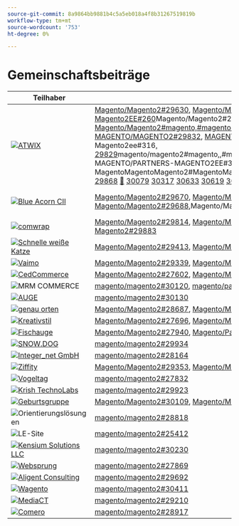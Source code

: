 ```yaml
---
source-git-commit: 8a9864bb9881b4c5a5eb018a4f8b31267519819b
workflow-type: tm+mt
source-wordcount: '753'
ht-degree: 0%

---
```

# Gemeinschaftsbeiträge

| Teilhaber | Pull-Anforderungen | Verwandte GitHub-Probleme |
| ------- | ------- | ------- |
| <a target="_blank" href="https://partners.magento.com/portal/directory/?query=Atwix"><img alt="ATWIX" src="https://avatars3.githubusercontent.com/t/2617739?s=400&v=4"></a> | [Magento/Magento2#29630](https://github.com/magento/magento2/pull/29630), [Magento/Magento2#29459](https://github.com/magento/magento2/pull/29459), [Magento/Magento2#29703](https://github.com/magento/magento2/pull/29703), [Magento/Magento2#29460](https://github.com/magento/magento2/pull/29460), [Magento/Magento2#29042](https://github.com/magento/magento2/pull/29042), [Magento/Magento2#29482](https://github.com/magento/magento2/pull/29482), [Magento/Magento2#28821](https://github.com/magento/magento2/pull/28821), [Magento/Partner-Magento2EE#260](https://github.com/magento/partners-magento2ee/pull/260)Magento/Magento2#29148[&#128279;](https://github.com/magento/magento2/pull/29148), [Magento/Magento2#29634](https://github.com/magento/magento2/pull/29634), Magento/Magento2#[&#128279;](https://github.com/magento/magento2/issues/29648), Magento/Magento2#[, Magento/Magento2#magento,#magentoMagento,#magentoMagentoMagentoMagento2,,#magentoMagentoMagentoMagentoMagentoMagentoMagentoMagentoMagentoMagentoMagentoMagentoMagentoMagentoMagentoMagentoMagentoMagentoMagentoMagento2, MAGENTO/MAGENTO2#29832](https://github.com/magento/magento2/pull/29832), [MAGENTO/PARTNER-MAGENTO2EE#264, MAGENTO/PARTNER-MAGENTO2EE#248,,,,MAGENTO/PARTNER-MAGENTO2EE#1688,,29830](https://github.com/magento/magento2/pull/29830)MAGENTO/MAGENTO2#MAGENTO20000, MAGENTO/MAGENENTO2 Magento/Partners-Magento2ee#316[, 29829](https://github.com/magento/magento2/pull/29829)magento/magento2#magento,,#magento,#magento,#magento,,#magento,,#magento,#max2,,magentoMagentoMagentoMagentoMagentoMagentoMagentoMagentoMagentoMagentoMagentoMagentoMagentoMagentoMagentoMagentoMagento2, MAGENTO/PARTNERS-MAGENTO2EE#349[, 29828](https://github.com/magento/magento2/pull/29828)MAGENTO/MAGENENTO2#PARTNERS, MAGENTO/MAGENENTO2EE#346,,,MAGENENTO/MAGENENTO2#MAGENENTO[,MAGENENTO/MAGENENTO2MAGENENTO toMagento2#29821](https://github.com/magento/magento2/pull/29821), [Magento2#29820](https://github.com/magento/magento2/pull/29820), MagentoMagentoMagento2#MagentoMagento2#Magento,MagentoMagento2#[,,MagentoMagento/Magento2#29836](https://github.com/magento/magento2/pull/29836) [ 29831](https://github.com/magento/magento2/pull/29831) [ 29822](https://github.com/magento/magento2/pull/29822) [ 28653](https://github.com/magento/magento2/pull/28653) [ 27391](https://github.com/magento/magento2/pull/27391) [ 29833](https://github.com/magento/magento2/pull/29833) [ 29904](https://github.com/magento/magento2/pull/29904) [&#128279;](https://github.com/magento/partners-magento2ee/pull/264) [&#128279;](https://github.com/magento/partners-magento2ee/pull/248) [&#128279;](https://github.com/magento/partners-magento2ee/pull/168) [ 29929](https://github.com/magento/magento2/pull/29929) [ 29962](https://github.com/magento/magento2/pull/29962) [&#128279;](https://github.com/magento/partners-magento2ee/pull/329) [ 29931](https://github.com/magento/magento2/pull/29931) [&#128279;](https://github.com/magento/partners-magento2ee/pull/316) [ 29835](https://github.com/magento/magento2/pull/29835) [ 29834](https://github.com/magento/magento2/pull/29834) [ 30081](https://github.com/magento/magento2/pull/30081) [ 30030](https://github.com/magento/magento2/pull/30030) [ 29827](https://github.com/magento/magento2/pull/29827) [ 30049](https://github.com/magento/magento2/pull/30049) [ 30217](https://github.com/magento/magento2/pull/30217) [ 27939](https://github.com/magento/magento2/pull/27939) [&#128279;](https://github.com/magento/partners-magento2ee/pull/279) [ 30222](https://github.com/magento/magento2/pull/30222) [&#128279;](https://github.com/magento/partners-magento2ee/pull/349) [ 29868](https://github.com/magento/magento2/pull/29868) [&#128279;](https://github.com/magento/partners-magento2ee/pull/346) [ 30079](https://github.com/magento/magento2/pull/30079) [ 30317](https://github.com/magento/magento2/pull/30317) [ 30633](https://github.com/magento/magento2/pull/30633) [ 30619](https://github.com/magento/magento2/pull/30619) [ 30359](https://github.com/magento/magento2/pull/30359) [ 30223](https://github.com/magento/magento2/pull/30223) [ 30630](https://github.com/magento/magento2/pull/30630) [ 29675](https://github.com/magento/magento2/pull/29675) [ 30777](https://github.com/magento/magento2/pull/30777) [ 30528](https://github.com/magento/magento2/pull/30528) [ 30525](https://github.com/magento/magento2/pull/30525) [ 30779](https://github.com/magento/magento2/pull/30779) [ 30529](https://github.com/magento/magento2/pull/30529) [ 30694](https://github.com/magento/magento2/pull/30694) [&#128279;](https://github.com/magento/partners-magento2ee/pull/400) [&#128279;](https://github.com/magento/partners-magento2ee/pull/401),,,MagentoMagento400000,,.Magento-Magento-Magento-Magento401 | [Magento/Magento2#29649](https://github.com/magento/magento2/issues/29649), [Magento/Magento2#29712](https://github.com/magento/magento2/issues/29712), [Magento/Magento2#29501](https://github.com/magento/magento2/issues/29501), [Magento/Magento2#29145](https://github.com/magento/magento2/issues/29145), [Magento/Magento2#29500](https://github.com/magento/magento2/issues/29500), [Magento/Magento2#28520](https://github.com/magento/magento2/issues/28520), [Magento/Magento2#28558](https://github.com/magento/magento2/issues/28558),Magento/Magento2#29648,Magento/Magento2#29843[&#128279;](https://github.com/magento/magento2/issues/29843),Magento/Magento2#29845[&#128279;](https://github.com/magento/magento2/issues/29845),Magento/Magento2#, Magento/Magento2#, magento/magento2#magento, [magento/magento2#magento,magento/magento2#magento,,,,magento/magento2#magento,#magento/magento,#magento,#magento,#magento,#magento,#magento,#magento2,,,,#magento-magento2,,,#magentoMagento2, Magento/Magento2#29846](https://github.com/magento/magento2/issues/29846), Magento/Magento2#[, Magento/Magento2#magento,#magentoMagento,#magentoMagentoMagentoMagento2,,#magentoMagentoMagentoMagentoMagentoMagentoMagentoMagentoMagentoMagentoMagentoMagentoMagentoMagentoMagentoMagentoMagentoMagentoMagentoMagento2, Magento/Magento2#29847](https://github.com/magento/magento2/issues/29847), [magento/magento2#29824](https://github.com/magento/magento2/issues/29824), magento/magento2#magento,magento/magento2#magento,magento/magento2#max,,magento/magento2#max, [magento/partners-magento2ee#29823](https://github.com/magento/magento2/issues/29823), [magento/partners-magento2ee#41029841](https://github.com/magento/magento2/issues/29841) [ 29844](https://github.com/magento/magento2/issues/29844) [ 29825](https://github.com/magento/magento2/issues/29825) [ 29531](https://github.com/magento/magento2/issues/29531) [ 29601](https://github.com/magento/magento2/issues/29601) [ 29839](https://github.com/magento/magento2/issues/29839) [ 28551](https://github.com/magento/partners-magento2ee/issues/28551) [ 29940](https://github.com/magento/magento2/issues/29940) [ 29982](https://github.com/magento/magento2/issues/29982) [ 29941](https://github.com/magento/magento2/issues/29941) [ 29842](https://github.com/magento/magento2/issues/29842) [ 29838](https://github.com/magento/magento2/issues/29838) [ 30103](https://github.com/magento/magento2/issues/30103) [ 30032](https://github.com/magento/magento2/issues/30032) [ 29848](https://github.com/magento/magento2/issues/29848) [ 30058](https://github.com/magento/magento2/issues/30058) [ 30031](https://github.com/magento/magento2/issues/30031) [ 30061](https://github.com/magento/magento2/issues/30061) [ 30561](https://github.com/magento/magento2/issues/30561) [ 30469](https://github.com/magento/magento2/issues/30469) [ 30468](https://github.com/magento/magento2/issues/30468) [ 30372](https://github.com/magento/magento2/issues/30372) [ 30683](https://github.com/magento/magento2/issues/30683) [ 30624](https://github.com/magento/magento2/issues/30624) [ 29168](https://github.com/magento/magento2/issues/29168) [ 30783](https://github.com/magento/magento2/issues/30783) [ 30916](https://github.com/magento/magento2/issues/30916) [ 30917](https://github.com/magento/magento2/issues/30917) [ 30782](https://github.com/magento/magento2/issues/30782) [ 30926](https://github.com/magento/magento2/issues/30926) [ 30625](https://github.com/magento/magento2/issues/30625) [ 30474](https://github.com/magento/partners-magento2ee/issues/30474) [&#128279;](https://github.com/magento/partners-magento2ee/issues/410) |
| <a target="_blank" href="https://solutionpartners.adobe.com/s/directory/detail/blue+acorn+ici"><img alt="Blue Acorn CII" src="https://avatars0.githubusercontent.com/t/2916141?s=400&v=4"></a> | [Magento/Magento2#29670](https://github.com/magento/magento2/pull/29670), [Magento/Magento2#29669](https://github.com/magento/magento2/pull/29669), [Magento/Magento2#29564](https://github.com/magento/magento2/pull/29564), [Magento/Magento2#27494](https://github.com/magento/magento2/pull/27494), [Magento/Magento2#29269](https://github.com/magento/magento2/pull/29269), [Magento/Magento2#27609](https://github.com/magento/magento2/pull/27609), [Magento/Magento2#29688](https://github.com/magento/magento2/pull/29688),Magento/Magento2#29081[&#128279;](https://github.com/magento/magento2/pull/29081),Magento/Magento2#28379[&#128279;](https://github.com/magento/magento2/pull/28379),Magento/Magento2#29722[&#128279;](https://github.com/magento/magento2/pull/29722),Magento/Magento2#[&#128279;](https://github.com/magento/magento2/issues/29729), [&#128279;](https://github.com/magento/magento2/issues/27397)magento/magento2#[&#128279;](https://github.com/magento/magento2/issues/28428), [magento/magento2#27077](https://github.com/magento/magento2/pull/27077) [ 30318](https://github.com/magento/magento2/pull/30318) [ 30010](https://github.com/magento/magento2/pull/30010) | [Magento/Magento2#29672](https://github.com/magento/magento2/issues/29672), [Magento/Magento2#29673](https://github.com/magento/magento2/issues/29673), [Magento/Magento2#29679](https://github.com/magento/magento2/issues/29679), [Magento/Magento2#29537](https://github.com/magento/magento2/issues/29537), [Magento/Magento2#25595](https://github.com/magento/magento2/issues/25595), [Magento/Magento2#29689](https://github.com/magento/magento2/issues/29689), [Magento/Magento2#28154](https://github.com/magento/magento2/issues/28154),Magento/Magento2#28428,Magento/Magento2#27397,Magento/Magento2#29729,Magento/Magento2#, magento/magento2#, [magento/magento2#29558](https://github.com/magento/magento2/issues/29558), [magento/magento2#25110](https://github.com/magento/magento2/issues/25110), [magento/magento2#25886](https://github.com/magento/magento2/issues/25886),magento/magento2#[ 28286](https://github.com/magento/magento2/issues/28286) [ 30009](https://github.com/magento/magento2/issues/30009) |
| <a target="_blank" href="https://partners.magento.com/portal/directory/?query=Comwrap"><img alt="comwrap" src="https://avatars3.githubusercontent.com/t/2637428?s=400&v=4"></a> | [Magento/Magento2#29814](https://github.com/magento/magento2/pull/29814), [Magento/Magento2#29751](https://github.com/magento/magento2/pull/29751), [Magento/Partners-Magento2EE#337](https://github.com/magento/partners-magento2ee/pull/337), [Magento/Partners-Magento2EE#328](https://github.com/magento/partners-magento2ee/pull/328), [Magento/Partners-Magento2EE#319](https://github.com/magento/partners-magento2ee/pull/319), [Magento/Magento2#30118](https://github.com/magento/magento2/pull/30118), [Magento/Magento2#30019](https://github.com/magento/magento2/pull/30019), [Magento/Magento2#29998](https://github.com/magento/magento2/pull/29998), [Magento2#29883](https://github.com/magento/magento2/pull/29883) | [Magento/Magento2#29718](https://github.com/magento/magento2/issues/29718), [Magento/Magento2#29372](https://github.com/magento/magento2/issues/29372), [Magento/Magento2#29927](https://github.com/magento/magento2/issues/29927), [Magento/Magento2#29930](https://github.com/magento/magento2/issues/29930), [Magento/Magento2#29926](https://github.com/magento/magento2/issues/29926), [Magento/Magento2#29880](https://github.com/magento/magento2/issues/29880) |
| <a target="_blank" href="https://solutionpartners.adobe.com/s/directory/detail/fast+white+cat"><img alt="Schnelle weiße Katze" src="https://avatars0.githubusercontent.com/t/3579504?s=400&v=4"></a> | [Magento/Magento2#29413](https://github.com/magento/magento2/pull/29413), [Magento/Magento2#28163](https://github.com/magento/magento2/pull/28163), [Magento/Magento2#30320](https://github.com/magento/magento2/pull/30320), [Magento/Magento2#30355](https://github.com/magento/magento2/pull/30355), [Magento/Magento2#28157](https://github.com/magento/magento2/pull/28157), [Magento/Magento2#30114](https://github.com/magento/magento2/pull/30114) | [Magento/Magento2#24060](https://github.com/magento/magento2/issues/24060), [Magento/Magento2#13401](https://github.com/magento/magento2/issues/13401), [Magento/Magento2#11175](https://github.com/magento/magento2/issues/11175), [Magento/Magento2#30296](https://github.com/magento/magento2/issues/30296), [Magento/Magento2#22503](https://github.com/magento/magento2/issues/22503), [Magento/Magento2#24091](https://github.com/magento/magento2/issues/24091), [Magento/Magento2#30073](https://github.com/magento/magento2/issues/30073) |
| <a target="_blank" href="https://partners.magento.com/portal/directory/?query=Vaimo"><img alt="Vaimo" src="https://avatars0.githubusercontent.com/t/2617778?s=400&v=4"></a> | [Magento/Magento2#29339](https://github.com/magento/magento2/pull/29339), [Magento/Magento2#28676](https://github.com/magento/magento2/pull/28676), [Magento/Magento2#29885](https://github.com/magento/magento2/pull/29885) | [Magento/Magento2#28633](https://github.com/magento/magento2/issues/28633), [Magento/Magento2#29890](https://github.com/magento/magento2/issues/29890) |
| <a target="_blank" href="https://partners.magento.com/portal/directory/?query=Cedcommerce"><img alt="CedCommerce" src="https://avatars2.githubusercontent.com/t/3028824?s=400&v=4"></a> | [Magento/Magento2#27602](https://github.com/magento/magento2/pull/27602), [Magento/Magento2#30400](https://github.com/magento/magento2/pull/30400), [Magento/Magento2#30391](https://github.com/magento/magento2/pull/30391) | [Magento/Magento2#27350](https://github.com/magento/magento2/issues/27350), [Magento/Magento2#30361](https://github.com/magento/magento2/issues/30361), [Magento/Magento2#30362](https://github.com/magento/magento2/issues/30362), [Magento/Magento2#30255](https://github.com/magento/magento2/issues/30255) |
| <img alt="MRM COMMERCE" src="https://avatars0.githubusercontent.com/t/3714179?s=400&v=4"></a> | [magento/magento2#30120](https://github.com/magento/magento2/pull/30120), [magento/partners-magento2ee#175](https://github.com/magento/partners-magento2ee/pull/175) | [magento/magento2#30133](https://github.com/magento/magento2/issues/30133), [magento/partners-magento2ee#26943](https://github.com/magento/partners-magento2ee/issues/26943) |
| <a target="_blank" href="https://partners.magento.com/portal/directory/?query=EY"><img alt="AUGE" src="https://avatars1.githubusercontent.com/t/3415735?s=400&v=4"></a> | [magento/magento2#30130](https://github.com/magento/magento2/pull/30130) |  |
| <a target="_blank" href="https://partners.magento.com/portal/directory/?query=Pinpoint"><img alt="genau orten" src="https://avatars1.githubusercontent.com/t/2617766?s=400&v=4"></a> | [Magento/Magento2#28687](https://github.com/magento/magento2/pull/28687), [Magento/Magento2#28663](https://github.com/magento/magento2/pull/28663), [Magento/Magento2#28491](https://github.com/magento/magento2/pull/28491) | [Magento/Magento2#8538](https://github.com/magento/magento2/issues/8538), [Magento/Magento2#28479](https://github.com/magento/magento2/issues/28479), [Magento/Magento2#28186](https://github.com/magento/magento2/issues/28186) |
| <a target="_blank" href="https://partners.magento.com/portal/directory/?query=creativestyle"><img alt="Kreativstil" src="https://avatars1.githubusercontent.com/t/3230856?s=400&v=4"></a> | [Magento/Magento2#27696](https://github.com/magento/magento2/pull/27696), [Magento/Magento2#25405](https://github.com/magento/magento2/pull/25405) | [Magento/Magento2#29553](https://github.com/magento/magento2/issues/29553), [Magento/Magento2#25399](https://github.com/magento/magento2/issues/25399) |
| <a target="_blank" href="https://partners.magento.com/portal/directory/?query=Fisheye"><img alt="Fischauge" src="https://avatars1.githubusercontent.com/t/3171724?s=400&v=4"></a> | [Magento/Magento2#27940](https://github.com/magento/magento2/pull/27940), [Magento/Partners-Magento2EE#267](https://github.com/magento/partners-magento2ee/pull/267), [Magento/Magento2#28216](https://github.com/magento/magento2/pull/28216) | [Magento/Magento2#29555](https://github.com/magento/magento2/issues/29555), [Magento/Magento2#13440](https://github.com/magento/magento2/issues/13440) |
| <a target="_blank" href="https://partners.magento.com/portal/directory/?query=SNOW.DOG"><img alt="SNOW.DOG" src="https://avatars1.githubusercontent.com/t/2617771?s=400&v=4"></a> | [magento/magento2#29934](https://github.com/magento/magento2/pull/29934) | [magento/magento2#29933](https://github.com/magento/magento2/issues/29933) |
| <a target="_blank" href="https://solutionpartners.adobe.com/s/directory/detail/integer_net+gmbh"><img alt="Integer_net GmbH" src="https://avatars0.githubusercontent.com/t/3161792?s=400&v=4"></a> | [magento/magento2#28164](https://github.com/magento/magento2/pull/28164) | [magento/magento2#29585](https://github.com/magento/magento2/issues/29585) |
| <a target="_blank" href="https://partners.magento.com/portal/directory/?query=Ziffity"><img alt="Ziffity" src="https://avatars1.githubusercontent.com/t/3432500?s=400&v=4"></a> | [Magento/Magento2#29353](https://github.com/magento/magento2/pull/29353), [Magento/Magento2#27896](https://github.com/magento/magento2/pull/27896), [Magento/Magento2#28349](https://github.com/magento/magento2/pull/28349) | [Magento/Magento2#29194](https://github.com/magento/magento2/issues/29194), [Magento/Magento2#29098](https://github.com/magento/magento2/issues/29098) |
| <a target="_blank" href="https://solutionpartners.adobe.com/s/directory/detail/bluebird+day"><img alt="Vogeltag" src="https://avatars3.githubusercontent.com/t/3537205?s=400&v=4"></a> | [magento/magento2#27832](https://github.com/magento/magento2/pull/27832) | [Magento/Magento2#11998](https://github.com/magento/magento2/issues/11998), [Magento/Magento2#27500](https://github.com/magento/magento2/issues/27500) |
| <a target="_blank" href="https://solutionpartners.adobe.com/s/directory/detail/krish+technolabs"><img alt="Krish TechnoLabs" src="https://avatars0.githubusercontent.com/t/2849637?s=400&v=4"></a> | [magento/magento2#29923](https://github.com/magento/magento2/pull/29923) | [magento/magento2#29920](https://github.com/magento/magento2/issues/29920) |
| <a target="_blank" href="https://solutionpartners.adobe.com/s/directory/detail/born+group"><img alt="Geburtsgruppe" src="https://avatars1.githubusercontent.com/t/3879151?s=400&v=4"></a> | [Magento/Magento2#30109](https://github.com/magento/magento2/pull/30109), [Magento/Magento2#30421](https://github.com/magento/magento2/pull/30421) | [magento/magento2#30125](https://github.com/magento/magento2/issues/30125) |
| <img alt="Orientierungslösungen" src="https://avatars2.githubusercontent.com/t/3888698?s=400&v=4"></a> | [magento/magento2#28818](https://github.com/magento/magento2/pull/28818) | [magento/magento2#29546](https://github.com/magento/magento2/issues/29546) |
| <img alt="LE-Site" src="https://avatars3.githubusercontent.com/t/3649033?s=400&v=4"></a> | [magento/magento2#25412](https://github.com/magento/magento2/pull/25412) | [magento/magento2#25411](https://github.com/magento/magento2/issues/25411) |
| <a target="_blank" href="https://solutionpartners.adobe.com/s/directory/detail/kensium"><img alt="Kensium Solutions LLC" src="https://avatars2.githubusercontent.com/t/3158707?s=400&v=4"></a> | [magento/magento2#30230](https://github.com/magento/magento2/pull/30230) | [magento/magento2#30179](https://github.com/magento/magento2/issues/30179) |
| <a target="_blank" href="https://partners.magento.com/portal/directory/?query=Webjump"><img alt="Websprung" src="https://avatars3.githubusercontent.com/t/2849617?s=400&v=4"></a> | [magento/magento2#27869](https://github.com/magento/magento2/pull/27869) | [magento/magento2#27866](https://github.com/magento/magento2/issues/27866) |
| <a target="_blank" href="https://solutionpartners.adobe.com/s/directory/detail/aligent+consulting"><img alt="Aligent Consulting" src="https://avatars3.githubusercontent.com/t/2686050?s=400&v=4"></a> | [magento/magento2#29692](https://github.com/magento/magento2/pull/29692) | [magento/magento2#30243](https://github.com/magento/magento2/issues/30243) |
| <a target="_blank" href="https://partners.magento.com/portal/directory/?query=Wagento"><img alt="Wagento" src="https://avatars0.githubusercontent.com/t/2617781?s=400&v=4"></a> | [magento/magento2#30411](https://github.com/magento/magento2/pull/30411) | [magento/magento2#30408](https://github.com/magento/magento2/issues/30408) |
| <a target="_blank" href="https://partners.magento.com/portal/directory/?query=MediaCT"><img alt="MediaCT" src="https://avatars3.githubusercontent.com/t/2617762?s=400&v=4"></a> | [magento/magento2#29210](https://github.com/magento/magento2/pull/29210) | [magento/magento2#29515](https://github.com/magento/magento2/issues/29515) |
| <a target="_blank" href="https://partners.magento.com/portal/directory/?query=eComero"><img alt="Comero" src="https://avatars0.githubusercontent.com/t/3942626?s=400&v=4"></a> | [magento/magento2#28917](https://github.com/magento/magento2/pull/28917) | [magento/magento2#29656](https://github.com/magento/magento2/issues/29656) |
